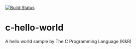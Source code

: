 
[![Build Status](https://dev.azure.com/Ted20191028/MyProject_1/_apis/build/status/TedBanana.c-hello-world?branchName=master)](https://dev.azure.com/Ted20191028/MyProject_1/_build/latest?definitionId=7&branchName=master)
# c-hello-world
A hello world sample by The C Programming Language (K&R)

